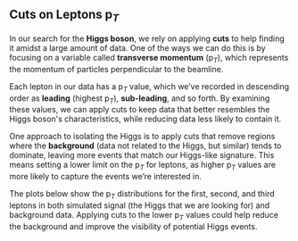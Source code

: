 ## Cuts on Leptons p$_T$
In our search for the **Higgs boson**, we rely on applying **cuts** to help finding it amidst a large amount of data. One of the ways we can do this is by focusing on a variable called **transverse momentum** (p$_T$), which represents the momentum of particles perpendicular to the beamline.

Each lepton in our data has a p$_T$ value, which we’ve recorded in descending order as **leading** (highest p$_T$), **sub-leading**, and so forth. By examining these values, we can apply cuts to keep data that better resembles the Higgs boson's characteristics, while reducing data less likely to contain it.

One approach to isolating the Higgs is to apply cuts that remove regions where the **background** (data not related to the Higgs, but similar) tends to dominate, leaving more events that match our Higgs-like signature. This means setting a lower limit on the p$_T$ for leptons, as higher p$_T$ values are more likely to capture the events we’re interested in.

The plots below show the p$_T$ distributions for the first, second, and third leptons in both simulated signal (the Higgs that we are looking for) and background data. Applying cuts to the lower p$_T$ values could help reduce the background and improve the visibility of potential Higgs events.
